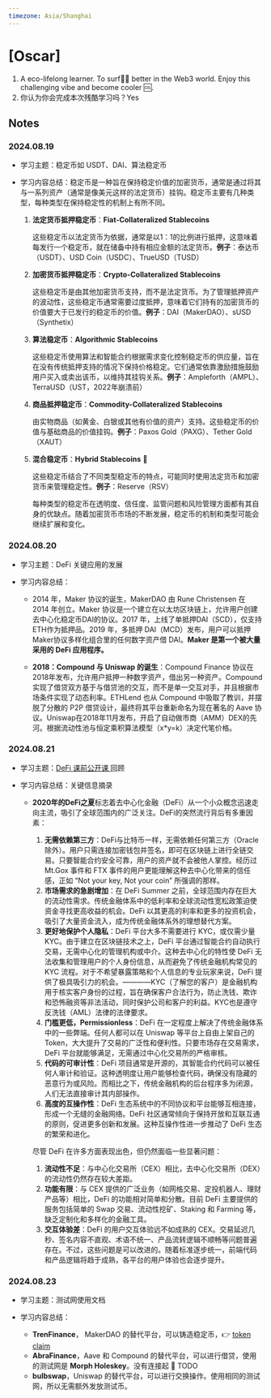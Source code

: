 ```yaml
---
timezone: Asia/Shanghai
---
```


# [Oscar]

1. A eco-lifelong learner. To surf🏄‍♀️ better in the Web3 world. Enjoy this challenging vibe and become cooler 🆒. 
2. 你认为你会完成本次残酷学习吗？Yes

## Notes

<!-- Content_START -->

### 2024.08.19
- 学习主题：稳定币如 USDT、DAI、算法稳定币

- 学习内容总结：稳定币是一种旨在保持稳定价值的加密货币，通常是通过将其与一系列资产（通常是像美元这样的法定货币）挂钩。稳定币主要有几种类型，每种类型在保持稳定性的机制上有所不同。

  1. **法定货币抵押稳定币**：**Fiat-Collateralized Stablecoins**

     这些稳定币以法定货币为依据，通常是以1：1的比例进行抵押，这意味着每发行一个稳定币，就在储备中持有相应金额的法定货币。**例子**：泰达币（USDT）、USD Coin（USDC）、TrueUSD（TUSD）

  2. **加密货币抵押稳定币**：**Crypto-Collateralized Stablecoins**

     这些稳定币是由其他加密货币支持，而不是法定货币。为了管理抵押资产的波动性，这些稳定币通常需要过度抵押，意味着它们持有的加密货币的价值要大于已发行的稳定币的价值。**例子**：DAI（MakerDAO）、sUSD（Synthetix）

  3. **算法稳定币**：**Algorithmic Stablecoins**

     这些稳定币使用算法和智能合约根据需求变化控制稳定币的供应量，旨在在没有传统抵押支持的情况下保持价格稳定。它们通常依靠激励措施鼓励用户买入或卖出该币，以维持其挂钩关系。**例子**：Ampleforth（AMPL）、TerraUSD（UST，2022年崩溃前）

  4. **商品抵押稳定币**：**Commodity-Collateralized Stablecoins**

     由实物商品（如黄金、白银或其他有价值的资产）支持。这些稳定币的价值与基础商品的价值挂钩。**例子**：Paxos Gold（PAXG）、Tether Gold（XAUT）

  5. **混合稳定币**：**Hybrid Stablecoins** 🤔

     这些稳定币结合了不同类型稳定币的特点，可能同时使用法定货币和加密货币来管理稳定性。**例子**：Reserve（RSV）

     每种类型的稳定币在透明度、信任度、监管问题和风险管理方面都有其自身的优缺点。随着加密货币市场的不断发展，稳定币的机制和类型可能会继续扩展和变化。

### 2024.08.20
- 学习主题：DeFi 关键应用的发展

- 学习内容总结：

  - 2014 年，Maker 协议的诞生，MakerDAO 由 Rune Christensen 在 2014 年创立。Maker 协议是一个建立在以太坊区块链上，允许用户创建去中心化稳定币DAI的协议。2017 年，上线了单抵押DAI（SCD），仅支持ETH作为抵押品。2019 年，多抵押 DAI（MCD）发布，用户可以抵押Maker协议多样化组合里的任何数字资产借 DAI。**Maker 是第一个被大量采用的 DeFi 应用程序。**

  - **2018：Compound 与 Uniswap 的诞生**：Compound Finance 协议在2018年发布，允许用户抵押一种数字资产，借出另一种资产。Compound 实现了借贷双方基于与借贷池的交互，而不是单一交互对手，并且根据市场条件实现了动态利率。ETHLend 也从 Compound 中吸取了教训，并摆脱了分散的 P2P 借贷设计，最终将其平台重新命名为现在著名的 Aave 协议。Uniswap在2018年11月发布，开启了自动做市商（AMM）DEX的先河。根据流动性池与恒定乘积算法模型（x*y=k）决定代笔价格。

### 2024.08.21

- 学习主题：[DeFi 课前公开课 ](https://www.youtube.com/watch?v=7ATOeYxz3N0 ) 回顾

- 学习内容总结：关键信息摘录

  - **2020年的DeFi之夏**标志着去中心化金融（DeFi）从一个小众概念迅速走向主流，吸引了全球范围内的广泛关注。DeFi的突然流行背后有多重因素：

    1. **无需依赖第三方**：DeFi与比特币一样，无需依赖任何第三方（Oracle 除外）。用户只需连接加密钱包并签名，即可在区块链上进行全链交易。只要智能合约安全可靠，用户的资产就不会被他人掌控。经历过 Mt.Gox 事件和 FTX 事件的用户更能理解这种去中心化带来的信任感，正如 “Not your key, Not your coin” 所强调的那样。
    2. **市场需求的急剧增加**：在 DeFi Summer 之前，全球范围内存在巨大的流动性需求。传统金融体系中的低利率和全球流动性宽松政策迫使资金寻找更高收益的机会。DeFi 以其更高的利率和更多的投资机会，吸引了大量资金流入，成为传统金融体系外的理想替代方案。
    3. **更好地保护个人隐私**：DeFi 平台大多不需要进行 KYC，或仅需少量 KYC。由于建立在区块链技术之上，DeFi 平台通过智能合约自动执行交易，无需中心化的管理机构或中介。这种去中心化的特性使 DeFi 无法收集和管理用户的个人身份信息，从而避免了传统金融机构常见的 KYC 流程。对于不希望暴露策略和个人信息的专业玩家来说，DeFi 提供了极具吸引力的机会。————KYC（了解您的客户）是金融机构用于核实客户身份的过程，旨在确保客户合法行为，防止洗钱、欺诈和恐怖融资等非法活动，同时保护公司和客户的利益。KYC也是遵守反洗钱（AML）法律的法律要求。
    4. **门槛更低，Permissionless**：DeFi 在一定程度上解决了传统金融体系中的一些弊端。任何人都可以在 Uniswap 等平台上自由上架自己的 Token，大大提升了交易的广泛性和便利性。只要市场存在交易需求，DeFi 平台就能够满足，无需通过中心化交易所的严格审核。
    5. **代码的可审计性**：DeFi 项目通常是开源的，其智能合约代码可以被任何人审计和验证。这种透明度让用户能够检查代码，确保没有隐藏的恶意行为或风险。而相比之下，传统金融机构的后台程序多为闭源，人们无法直接审计其内部操作。
    6. **高度的互操作性**：DeFi 生态系统中的不同协议和平台能够互相连接，形成一个无缝的金融网络。DeFi 社区通常倾向于保持开放和互联互通的原则，促进更多创新和发展。这种互操作性进一步推动了 DeFi 生态的繁荣和进化。

    尽管 DeFi 在许多方面表现出色，但仍然面临一些显著问题：

    1. **流动性不足**：与中心化交易所（CEX）相比，去中心化交易所（DEX）的流动性仍然存在较大差距。
    2. **功能有限**：与 CEX 提供的广泛业务（如网格交易、定投机器人、理财产品等）相比，DeFi 的功能相对简单和分散。目前 DeFi 主要提供的服务包括简单的 Swap 交易、流动性挖矿、Staking 和 Farming 等，缺乏定制化和多样化的金融工具。
    3. **交互体验差**：DeFi 的用户交互体验远不如成熟的 CEX。交易延迟几秒、签名内容不直观、术语不统一、产品流转逻辑不顺畅等问题普遍存在。不过，这些问题是可以改进的。随着标准逐步统一，前端代码和产品逻辑将趋于成熟，各平台的用户体验也会逐步提升。

### 2024.08.23

- 学习主题：测试网使用文档

- 学习内容总结：
  - **TrenFinance**， MakerDAO 的替代平台，可以铸造稳定币，👉 [token claim](https://sepolia.etherscan.io/tx/0x02e70cb7cb85d99baf738708cbf65de5fd8aa616be3df8a8e4d3edd4a7dc6c4a) 
  - **AbraFinance**，Aave 和 Compound 的替代平台，可以进行借贷，使用的测试网是 **Morph Holeskey**。没有连接起 🤔 TODO
  - **bulbswap**，Uniswap 的替代平台，可以进行交换操作。使用相同的测试网，所以无需额外发放测试币。




<!-- Content_END -->

